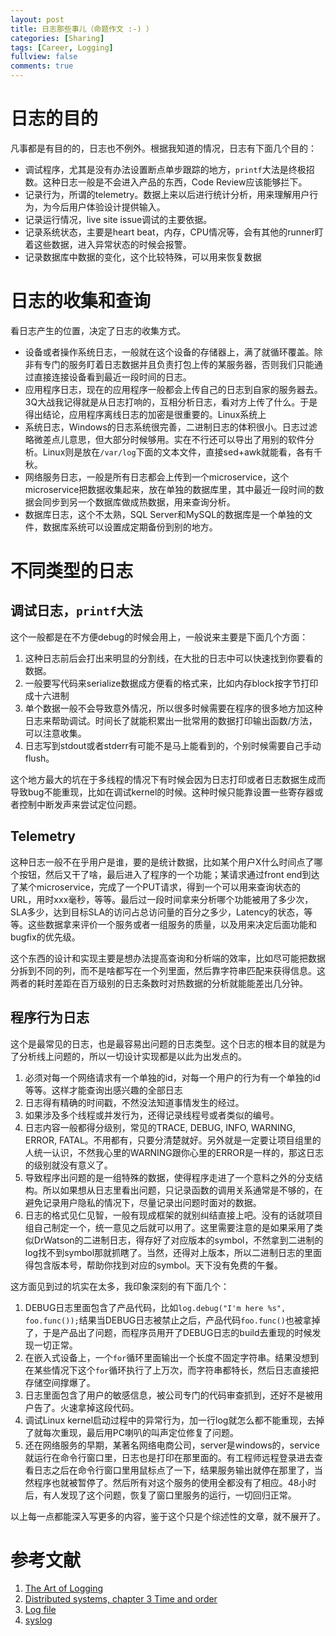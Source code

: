 ```yaml
---
layout: post
title: 日志那些事儿（命题作文 :-) ）
categories: [Sharing]
tags: [Career, Logging]
fullview: false
comments: true
---
```



# 日志的目的

凡事都是有目的的，日志也不例外。根据我知道的情况，日志有下面几个目的：

* 调试程序，尤其是没有办法设置断点单步跟踪的地方，`printf`大法是终极招数。这种日志一般是不会进入产品的东西，Code Review应该能够拦下。
* 记录行为，所谓的telemetry。数据上来以后进行统计分析，用来理解用户行为，为今后用户体验设计提供输入。
* 记录运行情况，live site issue调试的主要依据。
* 记录系统状态，主要是heart beat，内存，CPU情况等，会有其他的runner盯着这些数据，进入异常状态的时候会报警。
* 记录数据库中数据的变化，这个比较特殊，可以用来恢复数据

# 日志的收集和查询

看日志产生的位置，决定了日志的收集方式。

* 设备或者操作系统日志，一般就在这个设备的存储器上，满了就循环覆盖。除非有专门的服务盯着日志数据并且负责打包上传的某服务器，否则我们只能通过直接连接设备看到最近一段时间的日志。
* 应用程序日志，现在的应用程序一般都会上传自己的日志到自家的服务器去。3Q大战我记得就是从日志打响的，互相分析日志，看对方上传了什么。于是得出结论，应用程序离线日志的加密是很重要的。Linux系统上
* 系统日志，Windows的日志系统很完善，二进制日志的体积很小。日志过滤略微差点儿意思，但大部分时候够用。实在不行还可以导出了用别的软件分析。Linux则是放在`/var/log`下面的文本文件，直接sed+awk就能看，各有千秋。
* 网络服务日志，一般是所有日志都会上传到一个microservice，这个microservice把数据收集起来，放在单独的数据库里，其中最近一段时间的数据会同步到另一个数据库做成热数据，用来查询分析。
* 数据库日志，这个不太熟，SQL Server和MySQL的数据库是一个单独的文件，数据库系统可以设置成定期备份到别的地方。

# 不同类型的日志

## 调试日志，`printf`大法

这个一般都是在不方便debug的时候会用上，一般说来主要是下面几个方面：

1. 这种日志前后会打出来明显的分割线，在大批的日志中可以快速找到你要看的数据。
2. 一般要写代码来serialize数据成方便看的格式来，比如内存block按字节打印成十六进制
3. 单个数据一般不会导致意外情况，所以很多时候需要在程序的很多地方加这种日志来帮助调试。时间长了就能积累出一批常用的数据打印输出函数/方法，可以注意收集。
4. 日志写到stdout或者stderr有可能不是马上能看到的，个别时候需要自己手动flush。

这个地方最大的坑在于多线程的情况下有时候会因为日志打印或者日志数据生成而导致bug不能重现，比如在调试kernel的时候。这种时候只能靠设置一些寄存器或者控制中断发声来尝试定位问题。

## Telemetry

这种日志一般不在乎用户是谁，要的是统计数据，比如某个用户X什么时间点了哪个按钮，然后又干了啥，最后进入了程序的一个功能；某请求通过front end到达了某个microservice，完成了一个PUT请求，得到一个可以用来查询状态的URL，用时xxx毫秒，等等。最后过一段时间拿来分析哪个功能被用了多少次，SLA多少，达到目标SLA的访问占总访问量的百分之多少，Latency的状态，等等。这些数据拿来评价一个服务或者一组服务的质量，以及用来决定后面功能和bugfix的优先级。

这个东西的设计和实现主要是想办法提高查询和分析端的效率，比如尽可能把数据分拆到不同的列，而不是啥都写在一个列里面，然后靠字符串匹配来获得信息。这两者的耗时差距在百万级别的日志条数时对热数据的分析就能能差出几分钟。

## 程序行为日志

这个是最常见的日志，也是最容易出问题的日志类型。这个日志的根本目的就是为了分析线上问题的，所以一切设计实现都是以此为出发点的。

1. 必须对每一个网络请求有一个单独的id，对每一个用户的行为有一个单独的id等等。这样才能查询出感兴趣的全部日志
2. 日志得有精确的时间戳，不然没法知道事情发生的经过。
3. 如果涉及多个线程或并发行为，还得记录线程号或者类似的编号。
4. 日志内容一般都得分级别，常见的TRACE, DEBUG, INFO, WARNING, ERROR, FATAL。不用都有，只要分清楚就好。另外就是一定要让项目组里的人统一认识，不然我心里的WARNING跟你心里的ERROR是一样的，那这日志的级别就没有意义了。
5. 导致程序出问题的是一组特殊的数据，使得程序走进了一个意料之外的分支结构。所以如果想从日志里看出问题，只记录函数的调用关系通常是不够的，在避免记录用户隐私的情况下，尽量记录出问题时面对的数据。
6. 日志的格式见仁见智，一般有现成框架的就别纠结直接上吧。没有的话就项目组自己制定一个，统一意见之后就可以用了。这里需要注意的是如果采用了类似DrWatson的二进制日志，得存好了对应版本的symbol，不然拿到二进制的log找不到symbol那就抓瞎了。当然，还得对上版本，所以二进制日志的里面得包含版本号，帮助你找到对应的symbol。天下没有免费的午餐。

这方面见到过的坑实在太多，我印象深刻的有下面几个：

1. DEBUG日志里面包含了产品代码，比如`log.debug("I'm here %s", foo.func());`结果当DEBUG日志被禁止之后，产品代码`foo.func()`也被拿掉了，于是产品出了问题，而程序员用开了DEBUG日志的build去重现的时候发现一切正常。
2. 在嵌入式设备上，一个`for`循环里面输出一个长度不固定字符串。结果没想到在某些情况下这个`for`循环执行了上万次，而字符串都特长，然后日志直接把存储空间撑爆了。
3. 日志里面包含了用户的敏感信息，被公司专门的代码审查抓到，还好不是被用户告了。火速拿掉这段代码。
4. 调试Linux kernel启动过程中的异常行为，加一行log就怎么都不能重现，去掉了就每次重现，最后用PC喇叭的叫声定位修复了问题。
5. 还在网络服务的早期，某著名网络电商公司，server是windows的，service就运行在命令行窗口里，日志也是打印在那里面的。有工程师远程登录进去查看日志之后在命令行窗口里用鼠标点了一下，结果服务输出就停在那里了，当然程序也就被暂停了。然后所有对这个服务的使用全都没有了相应。48小时后，有人发现了这个问题，恢复了窗口里服务的运行，一切回归正常。

以上每一点都能深入写更多的内容，鉴于这个只是个综述性的文章，就不展开了。

# 参考文献

1. [The Art of Logging](https://musigma.blog/2017/11/06/logging.html)
2. [Distributed systems, chapter 3 Time and order](http://book.mixu.net/distsys/time.html)
3. [Log file](https://en.wikipedia.org/wiki/Log_file)
4. [syslog](https://en.wikipedia.org/wiki/Syslog)